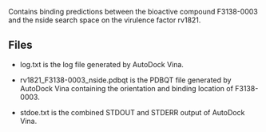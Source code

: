 Contains binding predictions between the bioactive compound F3138-0003 and the nside search space on the virulence factor rv1821.

## Files

- log.txt is the log file generated by AutoDock Vina.

- rv1821_F3138-0003_nside.pdbqt is the PDBQT file generated by AutoDock Vina containing the orientation and binding location of F3138-0003.

- stdoe.txt is the combined STDOUT and STDERR output of AutoDock Vina.

